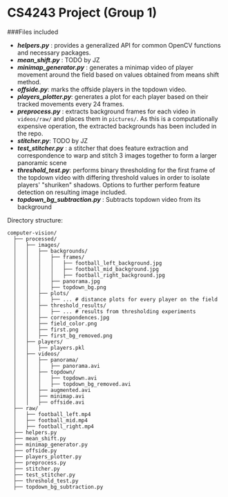# CS4243 Project (Group 1)

###Files included

* **_helpers.py_** :            provides a generalized API for common OpenCV functions and necessary packages.
* **_mean_shift.py_** :         TODO by JZ
* **_minimap_generator.py_** :  generates a minimap video of player movement around the field based on values obtained from means shift method.
* **_offside.py_**:             marks the offside players in the topdown video.
* **_players_plotter.py_**:     generates a plot for each player based on their tracked movements every 24 frames.
* **_preprocess.py_** :         extracts background frames for each video in `videos/raw/` and places them in `pictures/`. As this is a computationally expensive operation, the extracted backgrounds has been included in the repo.  
* **_stitcher.py_**:            TODO by JZ
* **_test_stitcher.py_** :      a stitcher that does feature extraction and correspondence to warp and stitch 3 images together to form a larger panoramic scene
* **_threshold_test.py_**:      performs binary thresholding for the first frame of the topdown video with differing threshold values in order to isolate players' "shuriken" shadows. Options to further perform feature detection on resulting image included.
* **_topdown_bg_subtraction.py_** : Subtracts topdown video from its background

Directory structure:
```
computer-vision/
  ├── processed/
  │   ├── images/
  │   │   ├── backgrounds/
  │   │   │   ├── frames/
  │   │   │   │   ├── football_left_background.jpg
  │   │   │   │   ├── football_mid_background.jpg
  │   │   │   │   ├── football_right_background.jpg
  │   │   │   ├── panorama.jpg
  │   │   │   ├── topdown_bg.png
  │   │   ├── plots/
  │   │   │   ├── ... # distance plots for every player on the field
  │   │   ├── threshold_results/
  │   │   │   ├── ... # results from thresholding experiments
  │   │   ├── correspondences.jpg
  │   │   ├── field_color.png
  │   │   ├── first.png
  │   │   ├── first_bg_removed.png
  │   ├── players/
  │   │   ├── players.pkl
  │   ├── videos/
  │   │   ├── panorama/
  │   │   │   ├── panorama.avi
  │   │   ├── topdown/
  │   │   │   ├── topdown.avi
  │   │   │   ├── topdown_bg_removed.avi
  │   │   ├── augmented.avi
  │   │   ├── minimap.avi
  │   │   ├── offside.avi
  ├── raw/
  │   ├── football_left.mp4
  │   ├── football_mid.mp4
  │   ├── football_right.mp4
  ├── helpers.py
  ├── mean_shift.py
  ├── minimap_generator.py
  ├── offside.py
  ├── players_plotter.py
  ├── preprocess.py
  ├── stitcher.py
  ├── test_stitcher.py
  ├── threshold_test.py
  ├── topdown_bg_subtraction.py
```
